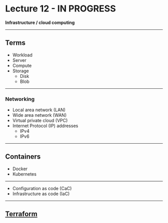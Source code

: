 # Lecture 12 - IN PROGRESS

**Infrastructure / cloud computing**

---

## Terms

- Workload
- Server
- Compute
- Storage
  - Disk
  - Blob

---

### Networking

- Local area network (LAN)
- Wide area network (WAN)
- Virtual private cloud (VPC)
- Internet Protocol (IP) addresses
  - IPv4
  - IPv6

---

## Containers

- Docker
- Kubernetes

---

- Configuration as code (CaC)
- Infrastructure as code (IaC)

---

## [Terraform](https://www.terraform.io/)

